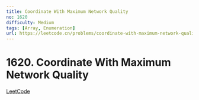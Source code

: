 ```yaml
---
title: Coordinate With Maximum Network Quality
no: 1620
difficulty: Medium
tags: [Array, Enumeration]
url: https://leetcode.cn/problems/coordinate-with-maximum-network-quality/
---
```


# 1620. Coordinate With Maximum Network Quality

[LeetCode](https://leetcode.cn/problems/coordinate-with-maximum-network-quality/)

